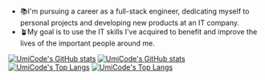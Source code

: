 - 📚I'm pursuing a career as a full-stack engineer, dedicating myself to personal projects and developing new products at an IT company.
- 🪴My goal is to use the IT skills I've acquired to benefit and improve the lives of the important people around me.

[![UmiCode's GitHub stats](https://github-readme-stats-sigma-eight-96.vercel.app/api?username=UmicodeKa&show_icons=true&theme=github_dark_dimmed&bg_color=212830#gh-dark-mode-only)](https://github.com/UmicodeKa#gh-dark-mode-only)
[![UmiCode's GitHub stats](https://github-readme-stats-sigma-eight-96.vercel.app/api?username=UmicodeKa&show_icons=true&theme=default&bg_color=FFFFFF#gh-light-mode-only)](https://github.com/UmicodeKa#gh-light-mode-only)
[![UmiCode's Top Langs](https://github-readme-stats-sigma-eight-96.vercel.app/api/top-langs/?username=UmicodeKa&layout=compact&exclude_repo=github-readme-stats,le_exif,le_mark_lift,le_umi_gallery_1,le_umi_gallery_2,le_UnoMayu_Foods,ITL_CSharpPractice-01,ITL_TSPractice-02&langs_count=8&theme=github_dark_dimmed&bg_color=212830#gh-dark-mode-only)](https://github.com/UmicodeKa#gh-dark-mode-only)
[![UmiCode's Top Langs](https://github-readme-stats-sigma-eight-96.vercel.app/api/top-langs/?username=UmicodeKa&layout=compact&exclude_repo=github-readme-stats,le_exif,le_mark_lift,le_umi_gallery_1,le_umi_gallery_2,le_UnoMayu_Foods,ITL_CSharpPractice-01,ITL_TSPractice-02&langs_count=8&theme=default&bg_color=FFFFFF#gh-light-mode-only)](https://github.com/UmicodeKa#gh-light-mode-only)
